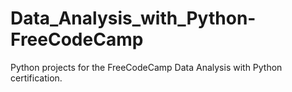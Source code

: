 # Data_Analysis_with_Python-FreeCodeCamp
Python projects for the FreeCodeCamp Data Analysis with Python certification.
